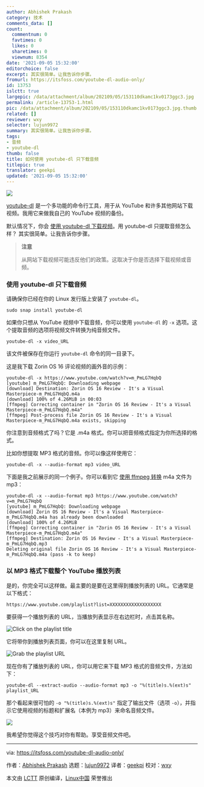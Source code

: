 ```yaml
---
author: Abhishek Prakash
category: 技术
comments_data: []
count:
  commentnum: 0
  favtimes: 0
  likes: 0
  sharetimes: 0
  viewnum: 8354
date: '2021-09-05 15:32:00'
editorchoice: false
excerpt: 其实很简单。让我告诉你步骤。
fromurl: https://itsfoss.com/youtube-dl-audio-only/
id: 13753
islctt: true
largepic: /data/attachment/album/202109/05/153110dkamc1kv0173ggc3.jpg
permalink: /article-13753-1.html
pic: /data/attachment/album/202109/05/153110dkamc1kv0173ggc3.jpg.thumb.jpg
related: []
reviewer: wxy
selector: lujun9972
summary: 其实很简单。让我告诉你步骤。
tags:
- 音频
- youtube-dl
thumb: false
title: 如何使用 youtube-dl 只下载音频
titlepic: true
translator: geekpi
updated: '2021-09-05 15:32:00'
---
```


![](/data/attachment/album/202109/05/153110dkamc1kv0173ggc3.jpg)


[youtube-dl](https://github.com/ytdl-org/youtube-dl) 是一个多功能的命令行工具，用于从 YouTube 和许多其他网站下载视频。我用它来做我自己的 YouTube 视频的备份。


默认情况下，你会 [使用 youtube-dl 下载视频](https://itsfoss.com/download-youtube-linux/)。用 youtube-dl 只提取音频怎么样？ 其实很简单。让我告诉你步骤。



> 
> **注意**
> 
> 
> 从网站下载视频可能违反他们的政策。这取决于你是否选择下载视频或音频。
> 
> 
> 


### 使用 youtube-dl 只下载音频


请确保你已经在你的 Linux 发行版上安装了 `youtube-dl`。



```
sudo snap install youtube-dl

```

如果你只想从 YouTube 视频中下载音频，你可以使用 `youtube-dl` 的 `-x` 选项。这个提取音频的选项将视频文件转换为纯音频文件。



```
youtube-dl -x video_URL

```

该文件被保存在你运行 `youtube-dl` 命令的同一目录下。


这是我下载 Zorin OS 16 评论视频的画外音的示例：



```
youtube-dl -x https://www.youtube.com/watch?v=m_PmLG7HqbQ
[youtube] m_PmLG7HqbQ: Downloading webpage
[download] Destination: Zorin OS 16 Review - It's a Visual Masterpiece-m_PmLG7HqbQ.m4a
[download] 100% of 4.26MiB in 00:03
[ffmpeg] Correcting container in "Zorin OS 16 Review - It's a Visual Masterpiece-m_PmLG7HqbQ.m4a"
[ffmpeg] Post-process file Zorin OS 16 Review - It's a Visual Masterpiece-m_PmLG7HqbQ.m4a exists, skipping

```

你注意到音频格式了吗？它是 .m4a 格式。你可以把音频格式指定为你所选择的格式。


比如你想提取 MP3 格式的音频。你可以像这样使用它：



```
youtube-dl -x --audio-format mp3 video_URL

```

下面是我之前展示的同一个例子。你可以看到它 [使用 ffmpeg 转换](https://itsfoss.com/ffmpeg/) m4a 文件为 mp3：



```
youtube-dl -x --audio-format mp3 https://www.youtube.com/watch?v=m_PmLG7HqbQ
[youtube] m_PmLG7HqbQ: Downloading webpage
[download] Zorin OS 16 Review - It's a Visual Masterpiece-m_PmLG7HqbQ.m4a has already been downloaded
[download] 100% of 4.26MiB
[ffmpeg] Correcting container in "Zorin OS 16 Review - It's a Visual Masterpiece-m_PmLG7HqbQ.m4a"
[ffmpeg] Destination: Zorin OS 16 Review - It's a Visual Masterpiece-m_PmLG7HqbQ.mp3
Deleting original file Zorin OS 16 Review - It's a Visual Masterpiece-m_PmLG7HqbQ.m4a (pass -k to keep)

```

### 以 MP3 格式下载整个 YouTube 播放列表


是的，你完全可以这样做。最主要的是要在这里得到播放列表的 URL。它通常是以下格式：



```
https://www.youtube.com/playlist?list=XXXXXXXXXXXXXXXXXXX

```

要获得一个播放列表的 URL，当播放列表显示在右边栏时，点击其名称。


![Click on the playlist title](/data/attachment/album/202109/05/153203ey4rms8zss5r4vzz.png)


它将带你到播放列表页面，你可以在这里复制 URL。


![Grab the playlist URL](/data/attachment/album/202109/05/153204rcqliukzjiy2x2cz.png)


现在你有了播放列表的 URL，你可以用它来下载 MP3 格式的音频文件，方法如下：



```
youtube-dl --extract-audio --audio-format mp3 -o "%(title)s.%(ext)s" playlist_URL

```

那个看起来很可怕的 `-o "%(title)s.%(ext)s"` 指定了输出文件（选项 `-o`），并指示它使用视频的标题和扩展名（本例为 mp3）来命名音频文件。


![](/data/attachment/album/202109/05/153206gkkraao6xqknqxxf.png)


我希望你觉得这个技巧对你有帮助。享受音频文件吧。




---


via: <https://itsfoss.com/youtube-dl-audio-only/>


作者：[Abhishek Prakash](https://itsfoss.com/author/abhishek/) 选题：[lujun9972](https://github.com/lujun9972) 译者：[geekpi](https://github.com/geekpi) 校对：[wxy](https://github.com/wxy)


本文由 [LCTT](https://github.com/LCTT/TranslateProject) 原创编译，[Linux中国](https://linux.cn/) 荣誉推出
